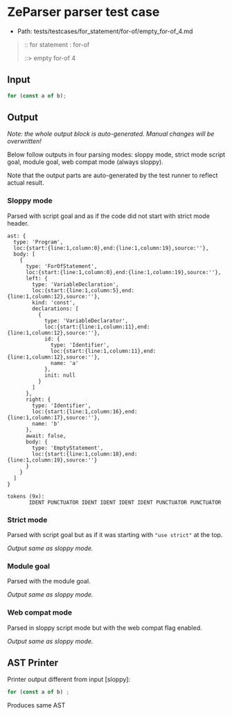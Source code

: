 # ZeParser parser test case

- Path: tests/testcases/for_statement/for-of/empty_for-of_4.md

> :: for statement : for-of
>
> ::> empty for-of 4

## Input

`````js
for (const a of b);
`````

## Output

_Note: the whole output block is auto-generated. Manual changes will be overwritten!_

Below follow outputs in four parsing modes: sloppy mode, strict mode script goal, module goal, web compat mode (always sloppy).

Note that the output parts are auto-generated by the test runner to reflect actual result.

### Sloppy mode

Parsed with script goal and as if the code did not start with strict mode header.

`````
ast: {
  type: 'Program',
  loc:{start:{line:1,column:0},end:{line:1,column:19},source:''},
  body: [
    {
      type: 'ForOfStatement',
      loc:{start:{line:1,column:0},end:{line:1,column:19},source:''},
      left: {
        type: 'VariableDeclaration',
        loc:{start:{line:1,column:5},end:{line:1,column:12},source:''},
        kind: 'const',
        declarations: [
          {
            type: 'VariableDeclarator',
            loc:{start:{line:1,column:11},end:{line:1,column:12},source:''},
            id: {
              type: 'Identifier',
              loc:{start:{line:1,column:11},end:{line:1,column:12},source:''},
              name: 'a'
            },
            init: null
          }
        ]
      },
      right: {
        type: 'Identifier',
        loc:{start:{line:1,column:16},end:{line:1,column:17},source:''},
        name: 'b'
      },
      await: false,
      body: {
        type: 'EmptyStatement',
        loc:{start:{line:1,column:18},end:{line:1,column:19},source:''}
      }
    }
  ]
}

tokens (9x):
       IDENT PUNCTUATOR IDENT IDENT IDENT IDENT PUNCTUATOR PUNCTUATOR
`````

### Strict mode

Parsed with script goal but as if it was starting with `"use strict"` at the top.

_Output same as sloppy mode._

### Module goal

Parsed with the module goal.

_Output same as sloppy mode._

### Web compat mode

Parsed in sloppy script mode but with the web compat flag enabled.

_Output same as sloppy mode._

## AST Printer

Printer output different from input [sloppy]:

````js
for (const a of b) ;
````

Produces same AST
